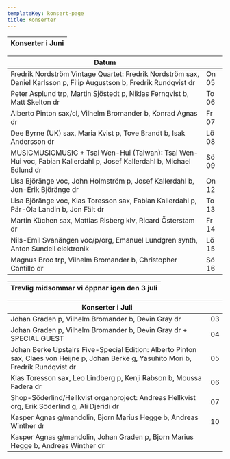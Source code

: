 ```yaml
---
templateKey: konsert-page
title: Konserter
---
```

| Konserter i Juni |
| ------------------ |

| Datum |       |
| ------------------ | ---- |   
| Fredrik Nordström Vintage Quartet: Fredrik Nordström sax, Daniel Karlsson p, Filip Augustson b, Fredrik Rundqvist dr  | On 05 |
| Peter Asplund trp, Martin Sjöstedt p, Niklas Fernqvist b, Matt Skelton dr                                                      | To 06 |
| Alberto Pinton sax/cl, Vilhelm Bromander b, Konrad Agnas dr                                                           | Fr 07 |
| Dee Byrne (UK) sax, Maria Kvist p, Tove Brandt b, Isak Andersson dr                                                   | Lö 08 |
| MUSICMUSICMUSIC + Tsai Wen-Hui (Taiwan): Tsai Wen-Hui voc, Fabian Kallerdahl p, Josef Kallerdahl b, Michael Edlund dr | Sö 09 |
| Lisa Björänge voc, John Holmström p, Josef Kallerdahl b, Jon-Erik Björänge dr                                         | On 12 |, Klas Toresson sax, Fabian Kallerdahl p, Pär-Ola Landin b, Jon
| Lisa Björänge voc, Klas Toresson sax, Fabian Kallerdahl p, Pär-Ola Landin b, Jon Fält dr  | To 13 |
| Martin Küchen sax, Mattias Risberg klv, Ricard Österstam dr                                                           | Fr 14 |
| Nils-Emil Svanängen voc/p/org, Emanuel Lundgren synth, Anton Sundell elektronik                                       | Lö 15 |
| Magnus Broo trp, Vilhelm Bromander b, Christopher Cantillo dr                                                         | Sö 16 |

| Trevlig midsommar vi öppnar igen den 3 juli |
| ------------------------------------------- |

|Konserter i Juli |  |
|------------------------|----|
| Johan Graden p, Vilhelm Bromander b, Devin Gray dr|03|
|Johan Graden p, Vilhelm Bromander b, Devin Gray dr + SPECIAL GUEST|04|
|Johan Berke Upstairs Five-Special Edition: Alberto Pinton sax, Claes von Heijne p, Johan Berke g, Yasuhito Mori b,  		 		Fredrik Rundqvist dr|05|
|Klas Toresson sax, Leo Lindberg p, Kenji Rabson b, Moussa Fadera dr|06|
|Shop-Söderlind/Hellkvist organproject: Andreas Hellkvist org, Erik Söderlind g, Ali Djeridi dr|07|
|Kasper Agnas g/mandolin, Bjorn Marius Hegge b, Andreas Winther dr|10|  	
|Kasper Agnas g/mandolin, Johan Graden p, Bjorn Marius Hegge b, Andreas Winther dr  
